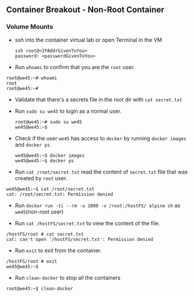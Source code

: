 ## Container Breakout - Non-Root Container

### Volume Mounts

* ssh into the container virtual lab or open Terminal in the VM

    ```
    ssh root@<IPAddrGivenToYou>
    password: <passwordGivenToYou>

    ```

* Run `whoami` to confirm that you are the `root` user.

```commandline
root@we45:~# whoami
root
root@we45:~#
```

* Validate that there's a secrets file in the root dir with `cat secret.txt`

* Run `sudo su we45` to login as a normal user.

    ```commandline
    root@we45:~# sudo su we45
    we45@we45:~$
    ```

* Check if the user `we45` has access to `docker` by running `docker images` and `docker ps`

    ```commandline
    we45@we45:~$ docker images
    we45@we45:~$ docker ps
    ```

* Run `cat /root/secret.txt` read the content of `secret.txt` file that was created by `root` user.

```commandline
we45@we45:~$ cat /root/secret.txt
cat: /root/secret.txt: Permission denied
```

* Run `docker run -ti --rm -u 1000 -v /root:/hostFS/ alpine sh` as `we45`(non-root user)


* Run `cat /hostFS/secret.txt` to view the content of the file.

```commandline
/hostFS/root # cat secret.txt
cat: can't open '/hostFS/secret.txt': Permission denied
```

* Run `exit` to exit from the container.

```commandline
/hostFS/root # exit
we45@we45:~$
```

* Run `clean-docker` to stop all the containers

```commandline
root@we45:~$ clean-docker
```